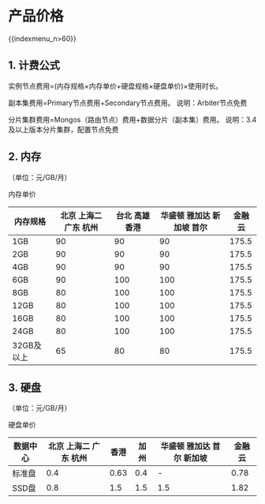 # 产品价格

{{indexmenu_n>60}}

## 1. 计费公式

实例节点费用=(内存规格×内存单价+硬盘规格×硬盘单价)×使用时长。

副本集费用=Primary节点费用+Secondary节点费用。
说明：Arbiter节点免费

分片集群费用=Mongos（路由节点）费用+数据分片（副本集）费用。
说明：3.4及以上版本分片集群，配置节点免费

## 2. 内存

（单位：元/GB/月）

内存单价

| 内存规格    | 北京 上海二 广东 杭州 | 台北 高雄 香港 | 华盛顿 雅加达 新加坡 首尔 | 金融云   |
| ------- | --------- | -------- | -------------- | ----- |
| 1GB     | 90        | 90       | 90             | 175.5 |
| 2GB     | 90        | 90       | 90             | 175.5 |
| 4GB     | 90        | 90       | 90             | 175.5 |
| 6GB     | 90        | 100      | 100            | 175.5 |
| 8GB     | 80        | 100      | 100            | 175.5 |
| 12GB    | 80        | 100      | 100            | 175.5 |
| 16GB    | 80        | 100      | 100            | 175.5 |
| 24GB    | 80        | 100      | 100            | 175.5 |
| 32GB及以上 | 65        | 80       | 80             | 175.5 |

## 3. 硬盘

（单位：元/GB/月）

硬盘单价

| 数据中心 | 北京 上海二 广东 杭州 | 香港   | 加州  | 华盛顿 雅加达 首尔 新加坡 | 金融云  |
| ---- | --------- | ---- | --- | -------------- | ---- |
| 标准盘  | 0.4       | 0.63 | 0.4 | \-             | 0.78 |
| SSD盘 | 0.8       | 1.5  | 1.5 | 1.5            | 1.82 |

